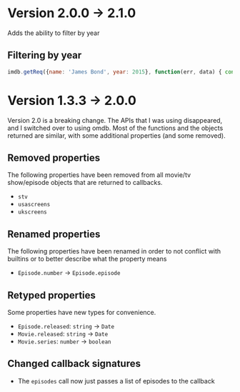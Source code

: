 # Version 2.0.0 -> 2.1.0

Adds the ability to filter by year

## Filtering by year

```js
imdb.getReq({name: 'James Bond', year: 2015}, function(err, data) { console.log(data) });
```

# Version 1.3.3 -> 2.0.0

Version 2.0 is a breaking change. The APIs that I was using disappeared, and I
switched over to using omdb. Most of the functions and the objects returned
are similar, with some additional properties (and some removed).

## Removed properties

The following properties have been removed from all movie/tv show/episode
objects that are returned to callbacks.

* `stv`
* `usascreens`
* `ukscreens`

## Renamed properties

The following properties have been renamed in order to not conflict with
builtins or to better describe what the property means

* `Episode.number` -> `Episode.episode`

## Retyped properties

Some properties have new types for convenience.

* `Episode.released`: `string` -> `Date`
* `Movie.released`: `string` -> `Date`
* `Movie.series`: `number` -> `boolean`

## Changed callback signatures

* The `episodes` call now just passes a list of episodes to the callback
